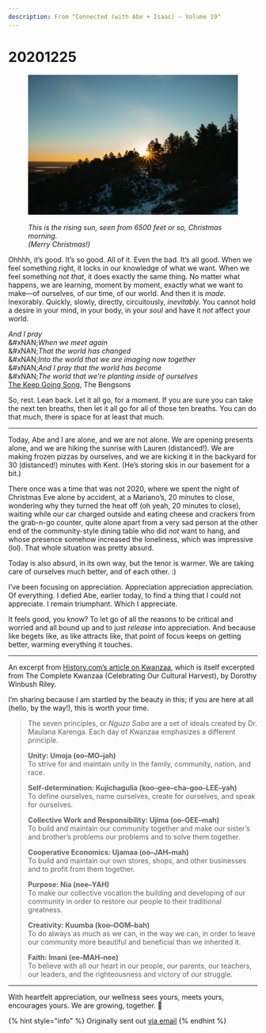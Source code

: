 ```yaml
---
description: From "Connected (with Abe + Isaac) — Volume 19"
---
```


# 20201225

<figure><img src="../../.gitbook/assets/image (41).png" alt="" width="563"><figcaption><p><em>This is the rising sun, seen from 6500 feet or so, Christmas morning.</em><br><em>(Merry Christmas!)</em></p></figcaption></figure>

Ohhhh, it’s good. It’s so good. All of it. Even the bad. It’s all good. When we feel something right, it locks in our knowledge of what we want. When we feel something _not that_, it does exactly the same thing. No matter what happens, we are learning, moment by moment, exactly what we want to make—of ourselves, of our time, of our world. And then it is _made_. Inexorably. Quickly, slowly, directly, circuitously, _inevitably._ You cannot hold a desire in your mind, in your body, in your _soul_ and have it _not_ affect your world.

_And I pray_\
&#xNAN;_&#x57;hen we meet again_\
&#xNAN;_&#x54;hat the world has changed_\
&#xNAN;_&#x49;nto the world that we are imaging now together_\
&#xNAN;_&#x41;nd I pray that the world has become_\
&#xNAN;_&#x54;he world that we’re planting inside of ourselves_\
[The Keep Going Song](https://www.youtube.com/watch?v=Cs-ju_L9pEQ), The Bengsons

So, rest. Lean back. Let it all go, for a moment. If you are sure you can take the next ten breaths, then let it all go for all of those ten breaths. You can do that much, there is space for at least that much.

***

Today, Abe and I are alone, and we are not alone. We are opening presents alone, and we are hiking the sunrise with Lauren (distanced!). We are making frozen pizzas by ourselves, and we are kicking it in the backyard for 30 (distanced!) minutes with Kent. (He’s storing skis in our basement for a bit.)

There once was a time that was not 2020, where we spent the night of Christmas Eve alone by accident, at a Mariano’s, 20 minutes to close, wondering why they turned the heat off (oh yeah, 20 minutes to close), waiting while our car charged outside and eating cheese and crackers from the grab-n-go counter, quite alone apart from a very sad person at the other end of the community-style dining table who did _not_ want to hang, and whose presence somehow increased the loneliness, which was impressive (lol). That whole situation was pretty absurd.

Today is also absurd, in its own way, but the tenor is warmer. We are taking care of ourselves much better, and of each other. :)

I’ve been focusing on appreciation. Appreciation appreciation appreciation. Of everything. I defied Abe, earlier today, to find a thing that I could not appreciate. I remain triumphant. Which I appreciate.

It feels good, you know? To let go of all the reasons to be critical and worried and all bound up and to just _release_ into appreciation. And because like begets like, as like attracts like, that point of focus keeps on getting better, warming everything it touches.

***

An excerpt from [History.com’s article on Kwanzaa](https://www.history.com/topics/holidays/kwanzaa-history), which is itself excerpted from The Complete Kwanzaa (Celebrating Our Cultural Harvest), by Dorothy Winbush Riley.

I’m sharing because I am startled by the beauty in this; if you are here at all (hello, by the way!), this is worth your time.

> The seven principles, or _Nguzo Saba_ are a set of ideals created by Dr. Maulana Karenga. Each day of Kwanzaa emphasizes a different principle.
>
> **Unity: Umoja (oo–MO–jah)**\
> To strive for and maintain unity in the family, community, nation, and race.
>
> **Self-determination: Kujichagulia (koo–gee–cha–goo–LEE–yah)**\
> To define ourselves, name ourselves, create for ourselves, and speak for ourselves.
>
> **Collective Work and Responsibility: Ujima (oo–GEE–mah)**\
> To build and maintain our community together and make our sister’s and brother’s problems our problems and to solve them together.
>
> **Cooperative Economics: Ujamaa (oo–JAH–mah)**\
> To build and maintain our own stores, shops, and other businesses and to profit from them together.
>
> **Purpose: Nia (nee–YAH)**\
> To make our collective vocation the building and developing of our community in order to restore our people to their traditional greatness.
>
> **Creativity: Kuumba (koo–OOM–bah)**\
> To do always as much as we can, in the way we can, in order to leave our community more beautiful and beneficial than we inherited it.
>
> **Faith: Imani (ee–MAH–nee)**\
> To believe with all our heart in our people, our parents, our teachers, our leaders, and the righteousness and victory of our struggle.

***

With heartfelt appreciation, our wellness sees yours, meets yours, encourages yours. We are growing, together. 💞

{% hint style="info" %}
Originally sent out [via email](https://lightward.com/campaigns/view-campaign/qIF_A-hhOnn-A2oGEWZAB1q-zCHow1iLDAX99HtsL8uLVrGadSmpWjwNQnMsTVxgmG5fi2dE9EyTCOva7Y6VSICbHWFl2w2A)
{% endhint %}
